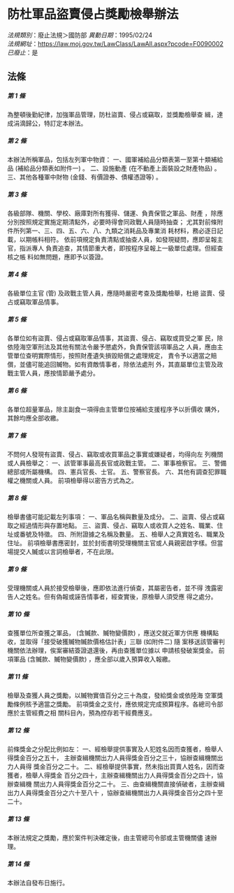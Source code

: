 # 防杜軍品盜賣侵占獎勵檢舉辦法

*法規類別*：廢止法規＞國防部
*異動日期*：1995/02/24  
*法規網址*：https://law.moj.gov.tw/LawClass/LawAll.aspx?pcode=F0090002
*已廢止*：是


## 法條
##### 第 1 條
為整頓後勤紀律，加強軍品管理，防杜盜賣、侵占或竊取，並獎勵檢舉查
緝，達成涓滴歸公，特訂定本辦法。

##### 第 2 條
本辦法所稱軍品，包括左列軍中物資：
一、國軍補給品分類表第一至第十類補給品 (補給品分類表如附件一) 。
二、設施動產 (在不動產上面裝設之財產物品) 。
三、其他各種軍中財物 (金錢、有價證券、債權憑證等) 。


##### 第 3 條
各級部隊、機關、學校、廠庫對所有獲得、儲運、負責保管之軍品、財產
，除應分別按照規定實施定期清點外，必要時得會同政戰人員隨時抽查；
尤其對前條附件所列第一、三、四、五、六、八、九類之消耗品及專業消
耗材料，務必逐日記載，以期帳料相符。
依前項規定負責清點或抽查人員，如發現疑問，應即呈報主官，指派專人
負責追查，其情節重大者，即按程序呈報上一級單位處理。但經查核之帳
料如無問題，應即予以簽證。

##### 第 4 條
各級單位主官 (管) 及政戰主管人員，應隨時嚴密考查及獎勵檢舉，杜絕
盜賣、侵占或竊取軍品情事。

##### 第 5 條
各單位如有盜賣、侵占或竊取軍品情事，其盜賣、侵占、竊取或買受之軍
民，除依陸海空軍刑法及其他有關法令嚴予懲處外，負責保管該項軍品之
人員，應由主管單位查明實際情形，按照財產遺失損毀賠償之處理規定，
責令予以適當之賠償，並儘可能追回贓物。如有資敵情事者，除依法處刑
外，其直屬單位主管及政戰主管人員，應按情節嚴予處分。

##### 第 6 條
各單位超量軍品，除主副食一項得由主管單位按補給支援程序予以折價收
購外，其餘均應全部收繳。

##### 第 7 條
不問何人發現有盜賣、侵占、竊取或收買軍品之事實或嫌疑者，均得向左
列機關或人員檢舉之：
一、該管軍事最高長官或政戰主管。
二、軍事檢察官。
三、警備總部或所屬機構。
四、憲兵官長、士官。
五、警察官長。
六、其他有調查犯罪職權之機關或人員。
前項檢舉得以密告方式為之。


##### 第 8 條
檢舉書儘可能記載左列事項：
一、軍品名稱與數量及成分。
二、盜賣、侵占或竊取之經過情形與存置地點。
三、盜賣、侵占、竊取人或收買人之姓名、職業、住址或番號及特徵。
四、所附證據之名稱及數量。
五、檢舉人之真實姓名、職業及住址。
前項檢舉書應密封，並於封銜書明受理機關主官或人員親密啟字樣。但當
場提交人贓或以言詞檢舉者，不在此限。


##### 第 9 條
受理機關或人員於接受檢舉後，應即依法進行偵查，其屬密告者，並不得
洩露密告人之姓名。但有偽報或誣告情事者，經查實後，原檢舉人須受應
得之處分。

##### 第 10 條
查獲單位所查獲之軍品， (含贓款、贓物變價款) ，應送交就近軍方供應
機構點收，並取得「接受破獲贓物贓款價格估計表」三聯 (如附件二) 隨
案移送該管審判機關依法辦理，俟案審結簽證退還後，再由查獲單位據以
申請核發破案獎金。
前項軍品 (含贓款、贓物變價款) ，應全部以歲入預算收入報繳。

##### 第 11 條
檢舉及查獲人員之獎勵，以贓物實值百分之三十為度，發給獎金或依陸海
空軍獎勵條例核予適當之獎勵。
前項獎金之支付，應依規定完成預算程序。各總司令部應於主管經費之相
關科目內，預為控存若干經費應支。

##### 第 12 條
前條獎金之分配比例如左：
一、經檢舉提供事實及人犯姓名因而查獲者，檢舉人得獎金百分之五十，
    主辦查緝機關出力人員得獎金百分之三十，協辦查緝機關出力人員得
    獎金百分之二十。
二、經檢舉提供事實，然未指出買賣人姓名，因而查獲者，檢舉人得獎金
    百分之四十，主辦查緝機關出力人員得獎金百分之四十，協辦查緝機
    關出力人員得獎金百分之二十。
三、由查緝機關直接偵破者，主辦查緝出力人員得獎金百分之六十至八十
    ，協辦查緝機關出力人員得獎金百分之四十至二十。


##### 第 13 條
本辦法規定之獎勵，應於案件判決確定後，由主管總司令部或主管機關儘
速辦理。

##### 第 14 條
本辦法自發布日施行。


